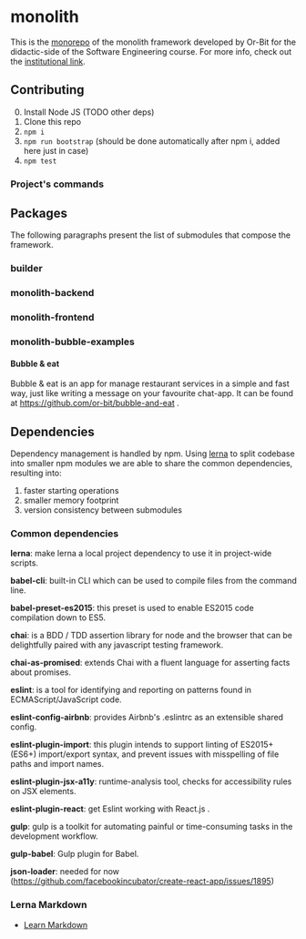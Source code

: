 # monolith

This is the [monorepo](<https://github.com/babel/babel/blob/master/doc/design/monorepo.md>) of the monolith framework developed by Or-Bit for the didactic-side of the Software Engineering course. For more info, check out the [institutional link](<http://www.math.unipd.it/~tullio/IS-1/2016/>).

## Contributing
0.  Install Node JS (TODO other deps)
1.  Clone this repo
2.  `npm i`
3.  `npm run bootstrap` (should be done automatically after npm i, added here just in case)
4.  `npm test`

### Project's commands


## Packages
The following paragraphs present the list of submodules that compose the framework.
### builder

### monolith-backend

### monolith-frontend

### monolith-bubble-examples
#### Bubble & eat
Bubble & eat is an app for manage restaurant services in a simple and fast way, just like writing a message on your favourite chat-app.
It can be found at https://github.com/or-bit/bubble-and-eat .


## Dependencies
Dependency management is handled by npm. Using [lerna](<https://github.com/lerna/lerna>) to split codebase into smaller npm modules we are able to share the common dependencies, resulting into:
1.   faster starting operations
2.   smaller memory footprint
3.   version consistency between submodules

### Common dependencies  

**lerna**: make lerna a local project dependency to use it in project-wide scripts.

**babel-cli**: built-in CLI which can be used to compile files from the command line.

**babel-preset-es2015**:  this preset is used to enable ES2015 code compilation down to ES5.

**chai**:  is a BDD / TDD assertion library for node and the browser that can be delightfully paired with any javascript testing framework.

**chai-as-promised**:  extends Chai with a fluent language for asserting facts about promises.

**eslint**:  is a tool for identifying and reporting on patterns found in ECMAScript/JavaScript code.

**eslint-config-airbnb**:  provides Airbnb's .eslintrc as an extensible shared config.

**eslint-plugin-import**:  this plugin intends to support linting of ES2015+ (ES6+) import/export syntax, and prevent issues with misspelling of file paths and import names. 

**eslint-plugin-jsx-a11y**: runtime-analysis tool, checks for accessibility rules on JSX elements.

**eslint-plugin-react**: get Eslint working  with React.js .

**gulp**:  gulp is a toolkit for automating painful or time-consuming tasks in the development workflow.

**gulp-babel**:  Gulp plugin for Babel.

**json-loader**: needed for now (https://github.com/facebookincubator/create-react-app/issues/1895)


### Lerna Markdown
* [Learn Markdown](https://bitbucket.org/tutorials/markdowndemo)


